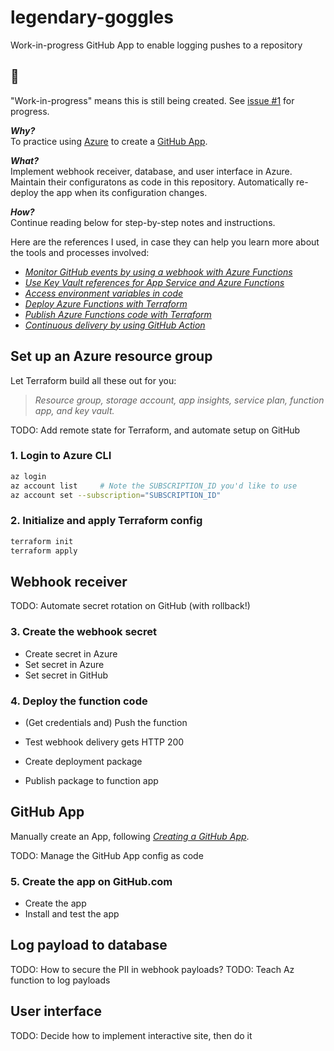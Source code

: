 # legendary-goggles
Work-in-progress GitHub App to enable logging pushes to a repository

## :construction:

"Work-in-progress" means this is still being created. See [issue #1](https://github.com/solvaholic/legendary-goggles/issues/1) for progress.

**_Why?_**  
To practice using [Azure] to create a [GitHub App].

**_What?_**  
Implement webhook receiver, database, and user interface in Azure. Maintain their configuratons as code in this repository. Automatically re-deploy the app when its configuration changes.

**_How?_**  
Continue reading below for step-by-step notes and instructions.

Here are the references I used, in case they can help you learn more about the tools and processes involved:

- [_Monitor GitHub events by using a webhook with Azure Functions_](https://docs.microsoft.com/learn/modules/monitor-github-events-with-a-function-triggered-by-a-webhook/)
- [_Use Key Vault references for App Service and Azure Functions_](https://docs.microsoft.com/azure/app-service/app-service-key-vault-references)
- [_Access environment variables in code_](https://docs.microsoft.com/azure/azure-functions/functions-reference-node?tabs=v2#access-environment-variables-in-code)
- [_Deploy Azure Functions with Terraform_](https://www.maxivanov.io/deploy-azure-functions-with-terraform/)
- [_Publish Azure Functions code with Terraform_](https://www.maxivanov.io/publish-azure-functions-code-with-terraform/)
- [_Continuous delivery by using GitHub Action_](https://docs.microsoft.com/en-us/azure/azure-functions/functions-how-to-github-actions?tabs=dotnet)

## Set up an Azure resource group
Let Terraform build all these out for you:

> _Resource group, storage account, app insights, service plan, function app, and key vault._

TODO: Add remote state for Terraform, and automate setup on GitHub

### 1\. Login to Azure CLI

```bash
az login
az account list     # Note the SUBSCRIPTION_ID you'd like to use
az account set --subscription="SUBSCRIPTION_ID"
```

### 2\. Initialize and apply Terraform config

```bash
terraform init
terraform apply
```

## Webhook receiver
TODO: Automate secret rotation on GitHub (with rollback!)

### 3\. Create the webhook secret
- Create secret in Azure
- Set secret in Azure
- Set secret in GitHub

### 4\. Deploy the function code
- (Get credentials and) Push the function
- Test webhook delivery gets HTTP 200

- Create deployment package
- Publish package to function app

## GitHub App
Manually create an App, following [_Creating a GitHub App_].

TODO: Manage the GitHub App config as code

### 5\. Create the app on GitHub.com
- Create the app
- Install and test the app

## Log payload to database
TODO: How to secure the PII in webhook payloads?
TODO: Teach Az function to log payloads

## User interface
TODO: Decide how to implement interactive site, then do it

[Azure]: https://azure.microsoft.com
[GitHub App]: https://docs.github.com/developers/apps/getting-started-with-apps/about-apps
[_Creating a GitHub App_]: https://docs.github.com/developers/apps/building-github-apps/creating-a-github-app